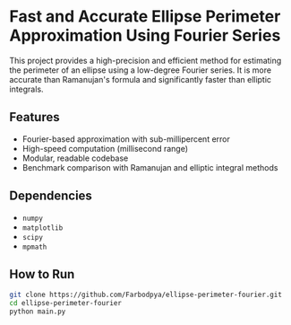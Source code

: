 # Fast and Accurate Ellipse Perimeter Approximation Using Fourier Series

This project provides a high-precision and efficient method for estimating the perimeter of an ellipse using a low-degree Fourier series. It is more accurate than Ramanujan's formula and significantly faster than elliptic integrals.

## Features
- Fourier-based approximation with sub-millipercent error
- High-speed computation (millisecond range)
- Modular, readable codebase
- Benchmark comparison with Ramanujan and elliptic integral methods

## Dependencies
- `numpy`
- `matplotlib`
- `scipy`
- `mpmath`

## How to Run
```bash
git clone https://github.com/Farbodpya/ellipse-perimeter-fourier.git
cd ellipse-perimeter-fourier
python main.py
